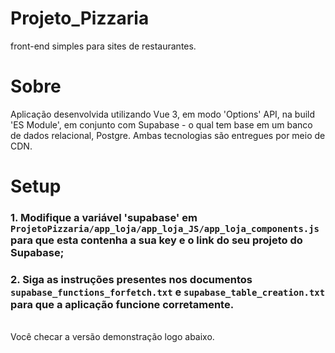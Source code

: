 # Projeto_Pizzaria
front-end simples para sites de restaurantes.
# Sobre
Aplicação desenvolvida utilizando Vue 3, em modo 'Options' API, na build  'ES Module', em conjunto com Supabase - o qual tem base em um banco de dados relacional, Postgre. 
Ambas tecnologias são entregues por meio de CDN.

# Setup
### 1. Modifique a variável 'supabase' em ```ProjetoPizzaria/app_loja/app_loja_JS/app_loja_components.js``` para que esta contenha a sua key e o link do seu projeto do Supabase;
### 2. Siga as instruções presentes nos documentos ```supabase_functions_forfetch.txt``` e  ```supabase_table_creation.txt``` para que a aplicação funcione corretamente.
<br/>
Você checar a versão demonstração logo abaixo.


